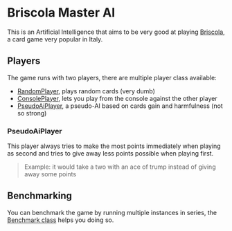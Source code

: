 # Briscola Master AI
This is an Artificial Intelligence that aims to be very good at playing [Briscola](https://en.wikipedia.org/wiki/Briscola), a card game very popular in Italy.

## Players
The game runs with two players, there are multiple player class available:

- [RandomPlayer](https://github.com/devgianlu/BriscolaMasterAI/blob/master/src/com/gianlu/briscolamasterai/Players/RandomPlayer.java), plays random cards (very dumb)
- [ConsolePlayer](https://github.com/devgianlu/BriscolaMasterAI/blob/master/src/com/gianlu/briscolamasterai/Players/ConsolePlayer.java), lets you play from the console against the other player
- [PseudoAiPlayer](https://github.com/devgianlu/BriscolaMasterAI/blob/master/src/com/gianlu/briscolamasterai/Players/PseudoAiPlayer.java), a pseudo-AI based on cards gain and harmfulness (not so strong)

### PseudoAiPlayer
This player always tries to make the most points immediately when playing as second and tries to give away less points possible when playing first.
> Example: it would take a two with an ace of trump instead of giving away some points

## Benchmarking
You can benchmark the game by running multiple instances in series, the [Benchmark class](https://github.com/devgianlu/BriscolaMasterAI/blob/master/src/com/gianlu/briscolamasterai/Benchmark.java) helps you doing so.